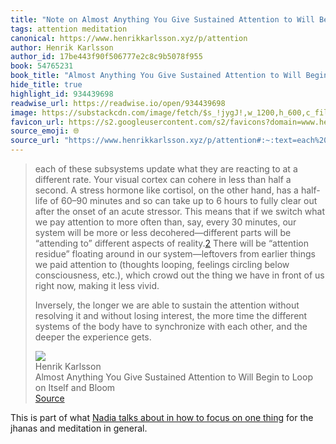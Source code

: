```yaml
---
title: "Note on Almost Anything You Give Sustained Attention to Will Begin to Loop on Itself and Bloom via Henrik Karlsson"
tags: attention meditation
canonical: https://www.henrikkarlsson.xyz/p/attention
author: Henrik Karlsson
author_id: 17be443f90f506777e2c8c9b5078f955
book: 54765231
book_title: "Almost Anything You Give Sustained Attention to Will Begin to Loop on Itself and Bloom"
hide_title: true
highlight_id: 934439698
readwise_url: https://readwise.io/open/934439698
image: https://substackcdn.com/image/fetch/$s_!jygJ!,w_1200,h_600,c_fill,f_jpg,q_auto:good,fl_progressive:steep,g_auto/https%3A%2F%2Fsubstack-post-media.s3.amazonaws.com%2Fpublic%2Fimages%2F2b7fb0ff-d0da-4f32-91f3-f20fb768fc58_1200x841.png
favicon_url: https://s2.googleusercontent.com/s2/favicons?domain=www.henrikkarlsson.xyz
source_emoji: 🌐
source_url: "https://www.henrikkarlsson.xyz/p/attention#:~:text=each%20of%20these,the%20experience%20gets."
---
```


> each of these subsystems update what they are reacting to at a different rate. Your visual cortex can cohere in less than half a second. A stress hormone like cortisol, on the other hand, has a half-life of 60–90 minutes and so can take up to 6 hours to fully clear out after the onset of an acute stressor. This means that if we switch what we pay attention to more often than, say, every 30 minutes, our system will be more or less decohered—different parts will be “attending to” different aspects of reality.[2](https://www.henrikkarlsson.xyz/p/attention#footnote-2-169544261) There will be “attention residue” floating around in our system—leftovers from earlier things we paid attention to (thoughts looping, feelings circling below consciousness, etc.), which crowd out the thing we have in front of us right now, making it less vivid.
> 
> Inversely, the longer we are able to sustain the attention without resolving it and without losing interest, the more time the different systems of the body have to synchronize with each other, and the deeper the experience gets.
> <div class="quoteback-footer"><div class="quoteback-avatar"><img class="mini-favicon" src="https://s2.googleusercontent.com/s2/favicons?domain=www.henrikkarlsson.xyz"></div><div class="quoteback-metadata"><div class="metadata-inner"><span style="display:none">FROM:</span><div aria-label="Henrik Karlsson" class="quoteback-author"> Henrik Karlsson</div><div aria-label="Almost Anything You Give Sustained Attention to Will Begin to Loop on Itself and Bloom" class="quoteback-title"> Almost Anything You Give Sustained Attention to Will Begin to Loop on Itself and Bloom</div></div></div><div class="quoteback-backlink"><a target="_blank" aria-label="go to the full text of this quotation" rel="noopener" href="https://www.henrikkarlsson.xyz/p/attention#:~:text=each%20of%20these,the%20experience%20gets." class="quoteback-arrow"> Source</a></div></div>

This is part of what [Nadia talks about in how to focus on one thing](https://www.joshbeckman.org/notes/846060330) for the jhanas and meditation in general.